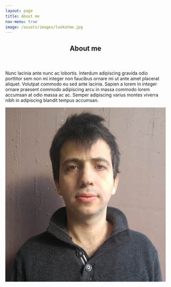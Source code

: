 ```yaml
---
layout: page
title: About me
nav-menu: true
image: /assets/images/lookatme.jpg
---
```


<!-- Main -->
<div id="main" class="alt">

<!-- One -->
<section id="one">
	<div class="inner">
		<header>
			<h1>About me</h1>
		</header>

<div class="row">
<div class="6u 12u$(small)">
		<p>Nunc lacinia ante nunc ac lobortis. Interdum adipiscing gravida odio porttitor sem non mi integer non faucibus ornare mi ut ante amet placerat aliquet. Volutpat commodo eu sed ante lacinia. Sapien a lorem in integer ornare praesent commodo adipiscing arcu in massa commodo lorem accumsan at odio massa ac ac. Semper adipiscing varius montes viverra nibh in adipiscing blandit tempus accumsan.</p>
	</div>
	<div class="6u 12u$(small)">
		<span class="image center">
            <img src="/assets/images/aboutme.jpg" alt="Aboutme">
        </span>
    </div>
</div>

</div>
